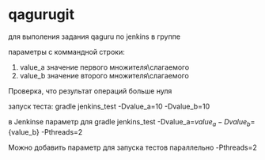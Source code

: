 # qagurugit
для выполения задания qaguru по jenkins в группе

параметры с коммандной строки:
1. value_a значение первого множителя\слагаемого
2. value_b значение второго множителя\слагаемого

Проверка, что результат операций больше нуля

запуск теста:
gradle jenkins_test -Dvalue_a=10 -Dvalue_b=10 

в Jenkinse параметр для gradle
 jenkins_test -Dvalue_a=${value_a} -Dvalue_b=${value_b} -Pthreads=2

 Можно добавить параметр для запуска тестов параллельно
 -Pthreads=2

  
